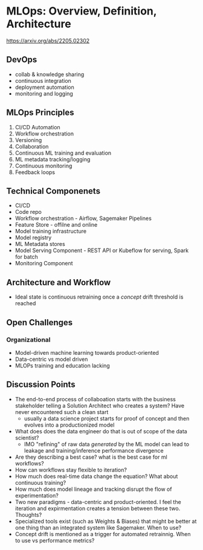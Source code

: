 # MLOps: Overview, Definition, Architecture
https://arxiv.org/abs/2205.02302

## DevOps
* collab & knowledge sharing
* continuous integration
* deployment automation
* monitoring and logging

## MLOps Principles
1. CI/CD Automation
2. Workflow orchestration
4. Versioning
5. Collaboration
6. Continuous ML training and evaluation
7. ML metadata tracking/logging
8. Continuous monitoring
9. Feedback loops

## Technical Componenets
* CI/CD
* Code repo
* Workflow orchestration - Airflow, Sagemaker Pipelines
* Feature Store - offilne and online
* Model training infrastructure
* Model registry
* ML Metadata stores
* Model Serving Component - REST API or Kubeflow for serving, Spark for batch
* Monitoring Component

## Architecture and Workflow
* Ideal state is continuous retraining once a *concept* drift threshold is reached

## Open Challenges

### Organizational
* Model-driven machine learning towards product-oriented
* Data-centric vs model driven
* MLOPs training and education lacking

## Discussion Points
* The end-to-end process of collaboation starts with the business stakeholder telling a Solution Architect who creates a system? Have never encountered such a clean start
	* usually a data science project starts for proof of concept and then evolves into a productionized model
* What does does the data engineer do that is out of scope of the data scientist?
	* IMO "refining" of raw data *generated* by the ML model can lead to leakage and training/inference performance divergence
* Are they describing a best case? what is the best case for ml workflows?
* How can workflows stay flexible to iteration? 
* How much does real-time data change the equation? What about continuous training? 
* How much does model lineage and tracking disrupt the flow of experimentation?
* Two new paradigms - data-centric and product-oriented. I feel the iteration and expirmentation creates a tension between these two. Thoughts?
* Specialized tools exist (such as Weights & Biases) that might be better at one thing than an integrated system like Sagemaker. When to use?
* Concept drift is mentioned as a trigger for automated retrainnig. When to use vs performance metrics?
